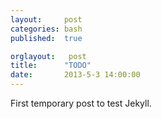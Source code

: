 ```yaml
---
layout:     post
categories: bash
published:  true

orglayout:   post
title:      "TODO"
date:       2013-5-3 14:00:00
---
```


First temporary post to test Jekyll.
